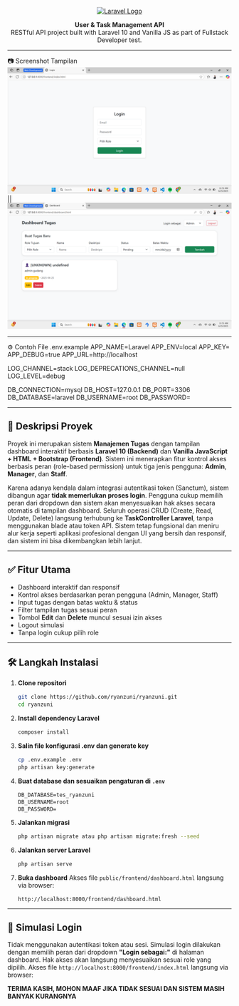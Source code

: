 <p align="center">
  <a href="https://laravel.com" target="_blank">
    <img src="https://raw.githubusercontent.com/laravel/art/master/logo-lockup/5%20SVG/2%20CMYK/1%20Full%20Color/laravel-logolockup-cmyk-red.svg" width="400" alt="Laravel Logo">
  </a>
</p>

<p align="center">
  <b>User & Task Management API</b><br>
  RESTful API project built with Laravel 10 and Vanilla JS as part of Fullstack Developer test.
</p>

---

📷 Screenshot Tampilan
![alt text](image-1.png) || ![alt text](image.png)

---

⚙️ Contoh File .env.example
APP_NAME=Laravel
APP_ENV=local
APP_KEY=
APP_DEBUG=true
APP_URL=http://localhost

LOG_CHANNEL=stack
LOG_DEPRECATIONS_CHANNEL=null
LOG_LEVEL=debug

DB_CONNECTION=mysql
DB_HOST=127.0.0.1
DB_PORT=3306
DB_DATABASE=laravel
DB_USERNAME=root
DB_PASSWORD=

---

## 📌 Deskripsi Proyek

Proyek ini merupakan sistem **Manajemen Tugas** dengan tampilan dashboard interaktif berbasis **Laravel 10 (Backend)** dan **Vanilla JavaScript + HTML + Bootstrap (Frontend)**. Sistem ini menerapkan fitur kontrol akses berbasis peran (role-based permission) untuk tiga jenis pengguna: **Admin**, **Manager**, dan **Staff**.

Karena adanya kendala dalam integrasi autentikasi token (Sanctum), sistem dibangun agar **tidak memerlukan proses login**. Pengguna cukup memilih peran dari dropdown dan sistem akan menyesuaikan hak akses secara otomatis di tampilan dashboard. Seluruh operasi CRUD (Create, Read, Update, Delete) langsung terhubung ke **TaskController Laravel**, tanpa menggunakan blade atau token API. Sistem tetap fungsional dan meniru alur kerja seperti aplikasi profesional dengan UI yang bersih dan responsif, dan sistem ini bisa dikembangkan lebih lanjut.

---

## ✅ Fitur Utama

* Dashboard interaktif dan responsif
* Kontrol akses berdasarkan peran pengguna (Admin, Manager, Staff)
* Input tugas dengan batas waktu & status
* Filter tampilan tugas sesuai peran
* Tombol **Edit** dan **Delete** muncul sesuai izin akses
* Logout simulasi
* Tanpa login cukup pilih role

---

## 🛠️ Langkah Instalasi

1. **Clone repositori**

   ```bash
   git clone https://github.com/ryanzuni/ryanzuni.git
   cd ryanzuni
   ```

2. **Install dependency Laravel**

   ```bash
   composer install
   ```

3. **Salin file konfigurasi .env dan generate key**

   ```bash
   cp .env.example .env
   php artisan key:generate
   ```

4. **Buat database dan sesuaikan pengaturan di `.env`**

   ```
   DB_DATABASE=tes_ryanzuni
   DB_USERNAME=root
   DB_PASSWORD=
   ```

5. **Jalankan migrasi**

   ```bash
   php artisan migrate atau php artisan migrate:fresh --seed
   ```

6. **Jalankan server Laravel**

   ```bash
   php artisan serve
   ```

7. **Buka dashboard**
   Akses file `public/frontend/dashboard.html` langsung via browser:

   ```
   http://localhost:8000/frontend/dashboard.html
   ```

---

## 🚪 Simulasi Login

Tidak menggunakan autentikasi token atau sesi. Simulasi login dilakukan dengan memilih peran dari dropdown **"Login sebagai:"** di halaman dashboard. Hak akses akan langsung menyesuaikan sesuai role yang dipilih.
Akses file `http://localhost:8000/frontend/index.html` langsung via browser:
   
**TERIMA KASIH, MOHON MAAF JIKA TIDAK SESUAI DAN SISTEM MASIH BANYAK KURANGNYA**